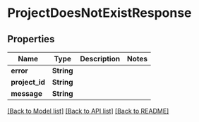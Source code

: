 # ProjectDoesNotExistResponse

## Properties

Name | Type | Description | Notes
------------ | ------------- | ------------- | -------------
**error** | **String** |  | 
**project_id** | **String** |  | 
**message** | **String** |  | 

[[Back to Model list]](../README.md#documentation-for-models) [[Back to API list]](../README.md#documentation-for-api-endpoints) [[Back to README]](../README.md)


